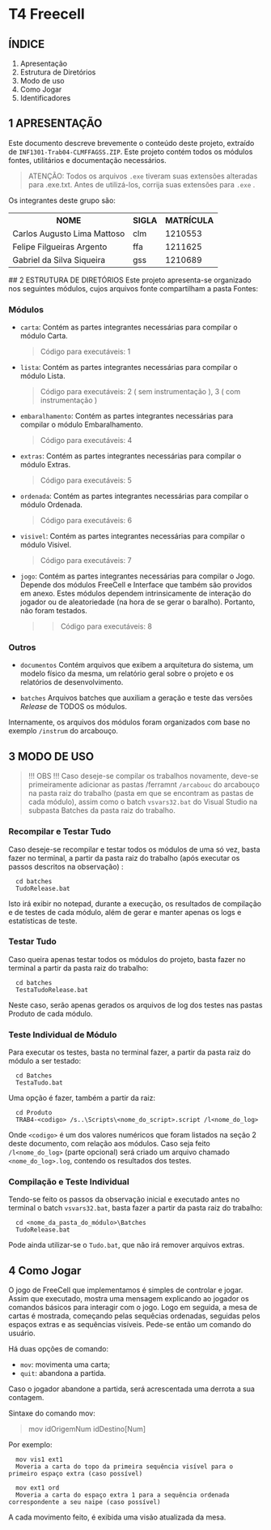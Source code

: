 # T4 Freecell

## ÍNDICE
1. Apresentação
2. Estrutura de Diretórios
3. Modo de uso
4. Como Jogar
5. Identificadores

## 1   APRESENTAÇÃO
   Este documento descreve brevemente o conteúdo deste projeto, extraído de `INF1301-Trab04-CLMFFAGSS.ZIP`. Este projeto contém todos os módulos fontes, utilitários e documentação necessários.   
   
   > ATENÇÃO: Todos os arquivos `.exe` tiveram suas extensões alteradas para .exe.txt.
   > Antes de utilizá-los, corrija suas extensões para `.exe` .
   
   Os integrantes deste grupo são:
   <table>
      <tr>
         <th>NOME</th>
         <th>SIGLA</th>
         <th>MATRÍCULA</th>
      </tr>
      <tr>
         <td>Carlos Augusto Lima Mattoso</td>
         <td>clm</td>
         <td>1210553</td>
      </tr>
      <tr>
         <td>Felipe Filgueiras Argento</td>
         <td>ffa</td>
         <td>1211625</td>
      </tr>
      <tr>
         <td>Gabriel da Silva Siqueira</td>
         <td>gss</td>
         <td>1210689</td>
      </tr>
   </table>
## 2   ESTRUTURA DE DIRETÓRIOS
Este projeto apresenta-se organizado nos seguintes módulos, cujos arquivos fonte compartilham a pasta Fontes:

### Módulos
   - `carta`:
      Contém as partes integrantes necessárias para compilar o módulo Carta.
      > Código para executáveis:  1

   - `lista`:
      Contém as partes integrantes necessárias para compilar o módulo Lista.
      > Código para executáveis:  2 ( sem instrumentação ), 3 ( com instrumentação )

   - `embaralhamento`:
      Contém as partes integrantes necessárias para compilar o módulo Embaralhamento.
      > Código para executáveis:  4

   - `extras`:
      Contém as partes integrantes necessárias para compilar
      o módulo Extras.
      > Código para executáveis:  5

   - `ordenada`:
      Contém as partes integrantes necessárias para compilar o módulo Ordenada.
      > Código para executáveis:  6

   - `visivel`:
      Contém as partes integrantes necessárias para compilar o módulo Visivel.
      > Código para executáveis:  7

   - `jogo`:
      Contém as partes integrantes necessárias para compilar o Jogo. Depende dos
      módulos FreeCell e Interface que também são providos em anexo. Estes módulos
      dependem intrinsicamente de interação do jogador ou de aleatoriedade (na hora 
      de se gerar o baralho). Portanto, não foram testados.
      >> Código para executáveis:  8

### Outros
   - `documentos`
      Contém arquivos que exibem a arquitetura do sistema, um modelo físico da mesma, um relatório geral sobre o projeto e os relatórios de desenvolvimento.

   - `batches`
      Arquivos batches que auxiliam a geração e teste das versões _Release_ de TODOS os módulos.

   Internamente, os arquivos dos módulos foram organizados com base no exemplo `/instrum` do arcabouço. 

## 3   MODO DE USO
   > !!! OBS !!! Caso deseje-se compilar os trabalhos novamente, deve-se  primeiramente adicionar as pastas /ferramnt `/arcabouc` do arcabouço na pasta raiz do trabalho (pasta em que se encontram as pastas de cada módulo), assim como o batch `vsvars32.bat` do Visual Studio na subpasta Batches da pasta raiz do trabalho. 
 
### Recompilar e Testar Tudo
Caso deseje-se recompilar e testar todos os módulos de uma só vez, basta  fazer no terminal, a partir da pasta raiz do trabalho (após executar os passos descritos na observação) :
   
      cd batches
      TudoRelease.bat

Isto irá exibir no notepad, durante a execução, os resultados de compilação e de testes de cada módulo, além de gerar e manter apenas os logs e estatísticas de teste.

### Testar Tudo
Caso queira apenas testar todos os módulos do projeto, basta fazer no terminal a partir da pasta raiz do trabalho:

      cd batches
      TestaTudoRelease.bat

Neste caso, serão apenas gerados os arquivos de log dos testes nas pastas Produto de cada módulo.

### Teste Individual de Módulo
Para executar os testes, basta no terminal fazer, a partir da pasta raiz do módulo a ser testado:

      cd Batches
      TestaTudo.bat
  
Uma opção é fazer, também a partir da raiz:

      cd Produto
      TRAB4-<codigo> /s..\Scripts\<nome_do_script>.script /l<nome_do_log>

Onde `<codigo>` é um dos valores numéricos que foram listados na seção 2 deste documento, com relação aos módulos. Caso seja feito `/l<nome_do_log>` (parte opcional) será criado um arquivo chamado `<nome_do_log>.log`, contendo os resultados dos testes.

### Compilação e Teste Individual
   Tendo-se feito os passos da observação inicial e executado antes no terminal o batch `vsvars32.bat`, basta fazer a partir da pasta raiz do trabalho:

      cd <nome_da_pasta_do_módulo>\Batches
      TudoRelease.bat

   Pode ainda utilizar-se o `Tudo.bat`, que não irá remover arquivos extras.

## 4   Como Jogar
O jogo de FreeCell que implementamos é simples de controlar e jogar. Assim que executado, mostra uma mensagem explicando ao jogador os comandos básicos para interagir com o jogo. Logo em seguida, a mesa de cartas é mostrada, começando pelas sequêcias ordenadas, seguidas pelos espaços extras e as sequências visíveis. Pede-se então um comando do usuário.

Há duas opções de comando: 
- `mov`: movimenta uma carta;
- `quit`: abandona a partida. 

Caso o jogador abandone a partida, será acrescentada uma derrota a sua contagem.

Sintaxe do comando mov:

   > mov idOrigemNum idDestino[Num] 

Por exemplo:

      mov vis1 ext1 
      Moveria a carta do topo da primeira sequência visível para o primeiro espaço extra (caso possível)

      mov ext1 ord
      Moveria a carta do espaço extra 1 para a sequência ordenada correspondente a seu naipe (caso possível)

A cada movimento feito, é exibida uma visão atualizada da mesa.	

